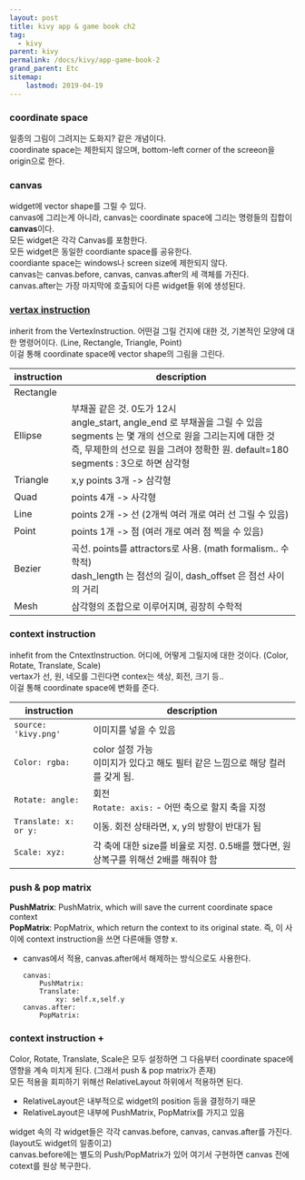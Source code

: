 ```yaml
---
layout: post
title: kivy app & game book ch2
tag:
  - kivy
parent: kivy
permalink: /docs/kivy/app-game-book-2
grand_parent: Etc
sitemap:
	lastmod: 2019-04-19
---
```


### coordinate space
일종의 그림이 그려지는 도화지? 같은 개념이다.  
coordinate space는 제한되지 않으며, bottom-left corner of the screeon을 origin으로 한다.

### canvas
widget에 vector shape를 그릴 수 있다.  
canvas에 그리는게 아니라, canvas는 coordinate space에 그리는 명령들의 집합이 **canvas**이다.  
모든 widget은 각각 Canvas를 포함한다.  
모든 widget은 동일한 coordiante space를 공유한다.  
coordiante space는 windows나 screen size에 제한되지 않다.  
canvas는 canvas.before, canvas, canvas.after의 세 객체를 가진다.  
canvas.after는 가장 마지막에 호출되어 다른 widget들 위에 생성된다.

### [vertax instruction](https://kivy.org/doc/stable/api-kivy.graphics.vertex_instructions.html)
inherit from the VertexInstruction. 어떤걸 그릴 건지에 대한 것, 기본적인 모양에 대한 명령어이다. (Line, Rectangle, Triangle, Point)  
이걸 통해 coordinate space에 vector shape의 그림을 그린다.  

**instruction** | **description**
----------------|----------------
Rectangle |
Ellipse	| 부채꼴 같은 것. 0도가 12시<br> angle_start, angle_end 로 부채꼴을 그릴 수 있음<br> segments 는 몇 개의 선으로 원을 그리는지에 대한 것<br> 즉, 무제한의 선으로 원을 그려야 정확한 원. default=180<br> segments : 3으로 하면 삼각형
Triangle | x,y points 3개 -> 삼각형
Quad | points 4개 -> 사각형
Line | points 2개 -> 선 (2개씩 여러 개로 여러 선 그릴 수 있음)
Point | points 1개 -> 점 (여러 개로 여러 점 찍을 수 있음)
Bezier | 곡선. points를 attractors로 사용. (math formalism.. 수학적)<br> dash_length 는 점선의 길이, dash_offset 은 점선 사이의 거리
Mesh | 삼각형의 조합으로 이루어지며, 굉장히 수학적

### context instruction
inhefit from the CntextInstruction. 어디에, 어떻게 그릴지에 대한 것이다. (Color, Rotate, Translate, Scale)  
vertax가 선, 원, 네모를 그린다면 contex는 색상, 회전, 크기 등..  
이걸 통해 coordinate space에 변화를 준다.

**instruction** | **description**
----------------|----------------
`source: 'kivy.png'` | 이미지를 넣을 수 있음
`Color: rgba:` | color 설정 가능<br>이미지가 있다고 해도 필터 같은 느낌으로 해당 컬러를 갖게 됨. 
`Rotate: angle:` | 회전 <br> `Rotate: axis:` - 어떤 축으로 할지 축을 지정
`Translate: x: or y:` | 이동. 회전 상태라면, x, y의 방향이 반대가 됨
`Scale: xyz:` | 각 축에 대한 size를 비율로 지정. 0.5배를 했다면, 원상복구를 위해선 2배를 해줘야 함

### push & pop matrix
**PushMatrix**: PushMatrix, which will save the current coordinate space context  
**PopMatrix**: PopMatrix, which return the context to its original state. 즉, 이 사이에 context instruction을 쓰면 다른애들 영향 x.  
  * canvas에서 적용, canvas.after에서 해제하는 방식으로도 사용한다. 
	```
    canvas:
        PushMatrix:
        Translate:
            xy: self.x,self.y
    canvas.after:
        PopMatrix:
	```

### context instruction +
Color, Rotate, Translate, Scale은 모두 설정하면 그 다음부터 coordinate space에 영향을 계속 미치게 된다. (그래서 push & pop matrix가 존재)  
모든 적용을 회피하기 위해선 RelativeLayout 하위에서 적용하면 된다.  
  * RelativeLayout은 내부적으로 widget의 position 등을 결정하기 때문
  * RelativeLayout은 내부에 PushMatrix, PopMatrix를 가지고 있음  

widget 속의 각 widget들은 각각 canvas.before, canvas, canvas.after를 가진다. (layout도 widget의 일종이고)  
canvas.before에는 별도의 Push/PopMatrix가 있어 여기서 구현하면 canvas 전에 cotext를 원상 복구한다.

